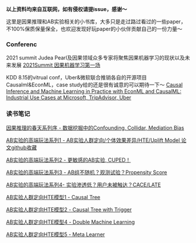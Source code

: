 **以上资料均来自互联网，如有侵权请提issue，感谢～**

这里是因果推理和AB实验相关的小书库，大多只是走过路过看过的一些paper，不100%保质保量保全，也欢迎发现好玩paper的小伙伴贡献自己的一份力量～ 

### Conferenc
2021 summit Judea Pearl及因果领域众多专家将聚焦因果机器学习的现状以及未来发展
[2021Summit 因果机器学习第一场](https://www.toutiao.com/w/i1713591667207176/?tt_from=weixin&utm_campaign=client_share&timestamp=1634208817&app=news_article&utm_source=weixin&utm_medium=toutiao_android&use_new_style=1&share_token=5dee6434-37f2-4985-93a6-bdc25f3bb0ef&wxshare_count=1&wid=1634215330517)


KDD 8.15的vitrual conf，Uber&微软联合推销各自的开源项目Causalml&EconML，case study给的还是很有诚意的可以期待一下～
[Causal Inference and Machine Learning in Practice with EconML and CausalML: Industrial Use Cases at Microsoft, TripAdvisor, Uber](https://causal-machine-learning.github.io/kdd2021-tutorial/)

### 读书笔记

[因果推理的春天系列序 - 数据挖掘中的Confounding, Collidar, Mediation Bias](https://www.cnblogs.com/gogoSandy/p/12001724.html)

[AB实验的高端玩法系列1 - AB实验人群定向/个体效果差异/HTE/Uplift Model 论文github收藏](https://www.cnblogs.com/gogoSandy/p/11711336.html)

[AB实验的高端玩法系列2 - 更敏感的AB实验, CUPED！](https://www.cnblogs.com/gogoSandy/p/11749262.html)

[AB实验的高端玩法系列3 - AB组不随机？观测试验？Propensity Score ](https://www.cnblogs.com/gogoSandy/p/11796536.html)

[AB实验的高端玩法系列4- 实验渗透低？用户未被触达？CACE/LATE ](https://www.cnblogs.com/gogoSandy/p/12467013.html)

[AB实验人群定向HTE模型1 - Causal Tree](https://www.cnblogs.com/gogoSandy/p/11711918.html)

[AB实验人群定向HTE模型2 - Causal Tree with Trigger ](https://www.cnblogs.com/gogoSandy/p/11718313.html)

[AB实验人群定向HTE模型4 - Double Machine Learning](https://www.cnblogs.com/gogoSandy/p/12285168.html)

[AB实验人群定向HTE模型5 - Meta Learner ](https://www.cnblogs.com/gogoSandy/p/12358898.html)
